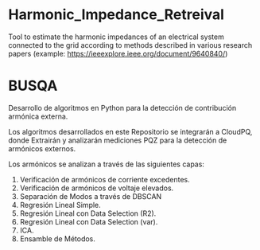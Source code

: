 # Harmonic_Impedance_Retreival
Tool to estimate the harmonic impedances of an electrical system connected to the grid according to methods described in various research papers (example: https://ieeexplore.ieee.org/document/9640840/)

# BUSQA
Desarrollo de algoritmos en Python para la detección de contribución armónica externa.

Los algoritmos desarrollados en este Repositorio se integrarán a CloudPQ, donde Extrairán y analizarán mediciones PQZ para la detección de armónicos externos.

Los armónicos se analizan a través de las siguientes capas:

1. Verificación de armónicos de corriente excedentes.
2. Verificación de armónicos de voltaje elevados.
3. Separación de Modos a través de DBSCAN
4. Regresión Lineal Simple.
5. Regresión Lineal con Data Selection (R2).
6. Regresión Lineal con Data Selection (var).
8. ICA.
9. Ensamble de Métodos.
